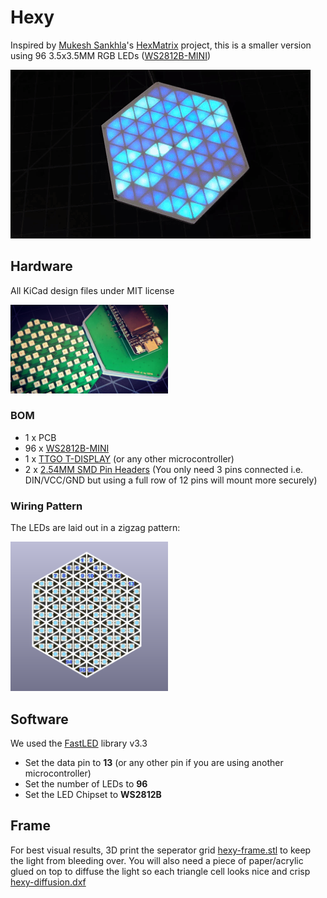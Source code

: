 # Hexy

Inspired by [Mukesh Sankhla](https://www.youtube.com/c/MukeshSankhla)'s [HexMatrix](https://hackaday.io/project/173732-rgb-hexmatrix-iot-clock) project, this is a smaller version using 96 3.5x3.5MM RGB LEDs ([WS2812B-MINI](https://www.adafruit.com/product/2659))

![hexy](hexygif.gif)

## Hardware
All KiCad design files under MIT license

<img alt="Hexy running the Pacific demo in the FastLED library" src="hexy.jpg" width="50%">

### BOM
- 1 x PCB
- 96 x [WS2812B-MINI](https://www.adafruit.com/product/2659)
- 1 x [TTGO T-DISPLAY](https://www.aliexpress.com/item/33048962331.html) (or any other microcontroller)
- 2 x [2.54MM SMD Pin Headers](https://www.digikey.com/product-detail/en/amphenol-icc-fci/10129380-906001ALF/609-10129380-906001ALFCT-ND/11630008) (You only need 3 pins connected i.e. DIN/VCC/GND but using a full row of 12 pins will mount more securely)

### Wiring Pattern
The LEDs are laid out in a zigzag pattern:

<img src="hexy-wiring-pattern.png" width="50%">

## Software
We used the [FastLED](https://github.com/FastLED/FastLED) library v3.3
- Set the data pin to **13** (or any other pin if you are using another microcontroller)
- Set the number of LEDs to **96**
- Set the LED Chipset to **WS2812B**

## Frame
For best visual results, 3D print the seperator grid [hexy-frame.stl](hexy-frame.stl) to keep the light from bleeding over. You will also need a piece of paper/acrylic glued on top to diffuse the light so each triangle cell looks nice and crisp [hexy-diffusion.dxf](hexy-diffusion.dxf)

